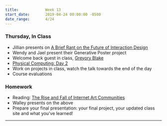 ```yaml
---
title:            Week 13
start_date:       2019-04-24 00:00:00 -0500
date_range:       4/24
---
```


### Thursday, In Class

- Jillian presents on [A Brief Rant on the Future of Interaction Design](http://worrydream.com/ABriefRantOnTheFutureOfInteractionDesign/)
- Wendy and Jael present their Generative Poster project
- Welcome back guest in class, [Greyory Blake](https://www.greyory.com/)
- [Physical Computing: Day 2](https://paper.dropbox.com/doc/Week-13-Physical-Computing-Continued--Ab6L3BM96lSZyxK87Gy6TgDoAQ-eJnr0PScyBW11Q7LOGiUJ)
- Work on projects in class, watch the talk towards the end of the day
- Course evaluations

### Homework
- Reading: [The Rise and Fall of Internet Art Communities](https://www.artsy.net/article/artsy-editorial-rise-fall-internet-art-communities)
- Walley presents on the above
- Prepare your final presentation: your final project, your updated class site and what you've learned!

---
